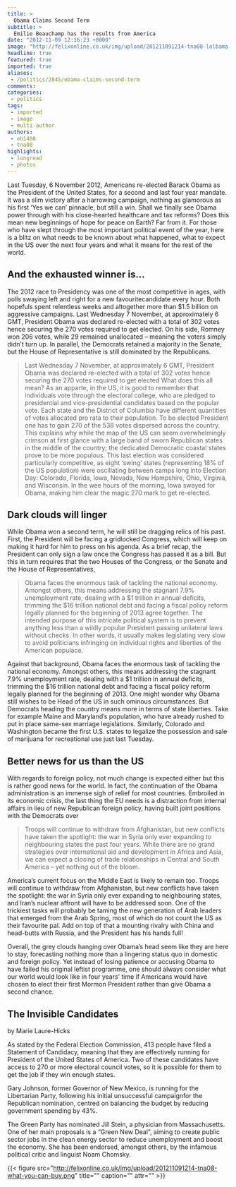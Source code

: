 ```yaml
---
title: >
  Obama Claims Second Term
subtitle: >
  Emilie Beauchamp has the results from America
date: "2012-11-09 12:16:23 +0000"
image: "http://felixonline.co.uk/img/upload/201211091214-tna08-lolbama.jpg"
headline: true
featured: true
imported: true
aliases:
 - /politics/2845/obama-claims-second-term
comments:
categories:
 - politics
tags:
 - imported
 - image
 - multi-author
authors:
 - eb1408
 - tna08
highlights:
 - longread
 - photos
---
```


Last Tuesday, 6 November 2012, Americans re-elected Barack Obama as the President of the United States, for a second and last four year mandate. It was a slim victory after a harrowing campaign, nothing as glamorous as his first ‘Yes we can’ pinnacle, but still a win. Shall we finally see Obama power through with his close-hearted healthcare and tax reforms? Does this mean new beginnings of hope for peace on Earth? Far from it. For those who have slept through the most important political event of the year, here is a blitz on what needs to be known about what happened, what to expect in the US over the next four years and what it means for the rest of the world.
## And the exhausted winner is…
The 2012 race to Presidency was one of the most competitive in ages, with polls swaying left and right for a new favouritecandidate every hour. Both hopefuls spent relentless weeks and altogether more than $1.5 billion on aggressive campaigns. Last Wednesday 7 November, at approximately 6 GMT, President Obama was declared re-elected with a total of 302 votes hence securing the 270 votes required to get elected. On his side, Romney won 206 votes, while 29 remained unallocated – meaning the voters simply didn’t turn up. In parallel, the Democrats retained a majority in the Senate, but the House of Representative is still dominated by the Republicans.
> Last Wednesday 7 November, at approximately 6 GMT, President Obama was declared re-elected with a total of 302 votes hence securing the 270 votes required to get elected
What does this all mean? As an apparte, in the US, it is good to remember that individuals vote through the electoral college, who are pledged to presidential and vice-presidential candidates based on the popular vote. Each state and the District of Columbia have different quantities of votes allocated pro rata to their population. To be elected President one has to gain 270 of the 538 votes dispersed across the country. This explains why while the map of the US can seem overwhelmingly crimson at first glance with a large band of sworn Republican states in the middle of the country; the dedicated Democratic coastal states prove to be more populous. This last election was considered particularly competitive, as eight ‘swing’ states (representing 18% of the US population) were oscillating between camps long into Election Day: Colorado, Florida, Iowa, Nevada, New Hampshire, Ohio, Virginia, and Wisconsin. In the wee hours of the morning, Iowa swayed for Obama, making him clear the magic 270 mark to get re-elected.
## Dark clouds will linger
While Obama won a second term, he will still be dragging relics of his past. First, the President will be facing a gridlocked Congress, which will keep on making it hard for him to press on his agenda. As a brief recap, the President can only sign a law once the Congress has passed it as a bill. But this in turn requires that the two Houses of the Congress, or the Senate and the House of Representatives,
> Obama faces the enormous task of tackling the national economy. Amongst others, this means addressing the stagnant 7.9% unemployment rate, dealing with a $1 trillion in annual deficits, trimming the $16 trillion national debt and facing a fiscal policy reform legally planned for the beginning of 2013
agree together. The intended purpose of this intricate political system is to prevent anything less than a wildly popular President passing unilateral laws without checks. In other words, it usually makes legislating very slow to avoid politicians infringing on individual rights and liberties of the American populace.

Against that background, Obama faces the enormous task of tackling the national economy. Amongst others, this means addressing the stagnant 7.9% unemployment rate, dealing with a $1 trillion in annual deficits, trimming the $16 trillion national debt and facing a fiscal policy reform legally planned for the beginning of 2013. One might wonder why Obama still wishes to be Head of the US in such ominous circumstances. But Democrats heading the country means more in terms of state liberties. Take for example Maine and Maryland’s population, who have already rushed to put in place same-sex marriage legislations. Similarly, Colorado and Washington became the first U.S. states to legalize the possession and sale of marijuana for recreational use just last Tuesday.
## Better news for us than the US
With regards to foreign policy, not much change is expected either but this is rather good news for the world. In fact, the continuation of the Obama administration is an immense sigh of relief for most countries. Embroiled in its economic crisis, the last thing the EU needs is a distraction from internal affairs in lieu of new Republican foreign policy, having built joint positions with the Democrats over
> Troops will continue to withdraw from Afghanistan, but new conflicts have taken the spotlight: the war in Syria only ever expanding to neighbouring states
the past four years. While there are no grand strategies over international aid and development in Africa and Asia, we can expect a closing of trade relationships in Central and South America – yet nothing out of the bloom.

America’s current focus on the Middle East is likely to remain too. Troops will continue to withdraw from Afghanistan, but new conflicts have taken the spotlight: the war in Syria only ever expanding to neighbouring states, and Iran’s nuclear affront will have to be addressed soon. One of the trickiest tasks will probably be taming the new generation of Arab leaders that emerged from the Arab Spring, most of which do not count the US as their favourite pal. Add on top of that a mounting rivalry with China and head-butts with Russia, and the President has his hands full!

Overall, the grey clouds hanging over Obama’s head seem like they are here to stay, forecasting nothing more than a lingering status quo in domestic and foreign policy. Yet instead of losing patience or accusing Obama to have failed his original leftist programme, one should always consider what our world would look like in four years’ time if Americans would have chosen to elect their first Mormon President rather than give Obama a second chance.
## The Invisible Candidates
by Marie Laure-Hicks

As stated by the Federal Election Commission, 413 people have filed a Statement of Candidacy, meaning that they are effectively running for President of the United States of America. Two of these candidates have access to 270 or more electoral council votes, so it is possible for them to get the job if they win enough states.

Gary Johnson, former Governor of New Mexico, is running for the Libertarian Party, following his initial unsuccessful campaignfor the Republican nomination, centred on balancing the budget by reducing government spending by 43%.

The Green Party has nominated Jill Stein, a physician from Massachusetts. One of her main proposals is a “Green New Deal”, aiming to create public sector jobs in the clean energy sector to reduce unemployment and boost the economy. She has been endorsed, amongst others, by the infamous political critic and linguist Noam Chomsky.

{{< figure src="http://felixonline.co.uk/img/upload/201211091214-tna08-what-you-can-buy.png" title="" caption="" attr="" >}}
